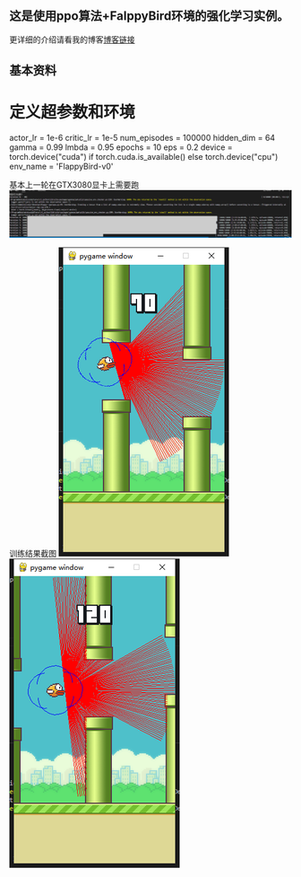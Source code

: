 ## 这是使用ppo算法+FalppyBird环境的强化学习实例。
更详细的介绍请看我的博客[博客链接](https://chenlidbk.xyz/2024/04/30/tiankeng6/)

## 基本资料
# 定义超参数和环境
actor_lr = 1e-6
critic_lr = 1e-5
num_episodes = 100000
hidden_dim = 64
gamma = 0.99
lmbda = 0.95
epochs = 10
eps = 0.2
device = torch.device("cuda") if torch.cuda.is_available() else torch.device("cpu")
env_name = 'FlappyBird-v0'

基本上一轮在GTX3080显卡上需要跑
![训练过程](img\img1.png)

训练结果截图
![结果过程截图1](img\img2.png)
![结果过程截图2](img\img3.png)